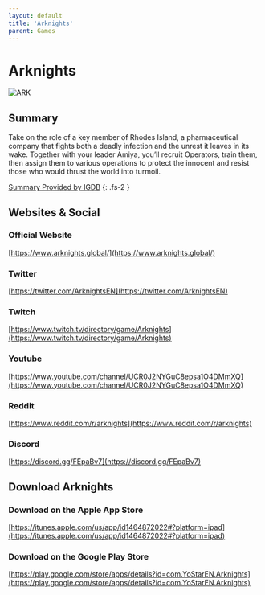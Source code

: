 ```yaml
---
layout: default
title: 'Arknights'
parent: Games
---
```


# Arknights

![ARK](https://cdn.discordapp.com/emojis/1323743267019428021.png)

## Summary

Take on the role of a key member of Rhodes Island, a pharmaceutical company that fights both a deadly infection and the unrest it leaves in its wake. Together with your leader Amiya, you’ll recruit Operators, train them, then assign them to various operations to protect the innocent and resist those who would thrust the world into turmoil.

[Summary Provided by IGDB](https://www.igdb.com/games/arknights)
{: .fs-2 }

## Websites & Social

### Official Website

[https://www.arknights.global/](https://www.arknights.global/)

### Twitter

[https://twitter.com/ArknightsEN](https://twitter.com/ArknightsEN)

### Twitch

[https://www.twitch.tv/directory/game/Arknights](https://www.twitch.tv/directory/game/Arknights)

### Youtube

[https://www.youtube.com/channel/UCR0J2NYGuC8epsa1O4DMmXQ](https://www.youtube.com/channel/UCR0J2NYGuC8epsa1O4DMmXQ)

### Reddit

[https://www.reddit.com/r/arknights](https://www.reddit.com/r/arknights)

### Discord

[https://discord.gg/FEpaBv7](https://discord.gg/FEpaBv7)

## Download Arknights

### Download on the Apple App Store

[https://itunes.apple.com/us/app/id1464872022#?platform=ipad](https://itunes.apple.com/us/app/id1464872022#?platform=ipad)

### Download on the Google Play Store

[https://play.google.com/store/apps/details?id=com.YoStarEN.Arknights](https://play.google.com/store/apps/details?id=com.YoStarEN.Arknights)